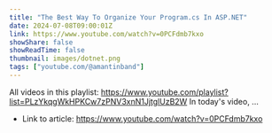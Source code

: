 ```yaml
---
title: "The Best Way To Organize Your Program.cs In ASP.NET"
date: 2024-07-08T09:00:01Z
link: https://www.youtube.com/watch?v=0PCFdmb7kxo
showShare: false
showReadTime: false
thumbnail: images/dotnet.png
tags: ["youtube.com/@amantinband"]
---
```

All videos in this playlist: https://www.youtube.com/playlist?list=PLzYkqgWkHPKCw7zPNV3xnN1JjtglUzB2W In today's video, ...

- Link to article: https://www.youtube.com/watch?v=0PCFdmb7kxo